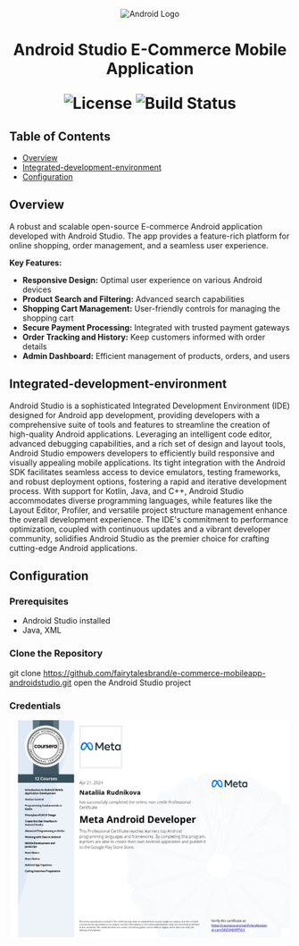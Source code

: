 
<p align="center">
  <img src="https://developer.android.com/studio/images/studio-icon.svg" alt="Android Logo" width="80">
</p>

<h1 align="center"> Android Studio E-Commerce Mobile Application</h>

<p align="center">
  <img alt="License" src="https://img.shields.io/badge/license-Apache%202.0-blue.svg">
  <img alt="Build Status" src="https://img.shields.io/badge/build-passing-teal.svg">
</p>

## Table of Contents

- [Overview](#overview)
- [Integrated-development-environment](#integrated-development-environment)
- [Configuration](#configuration)

## Overview

A robust and scalable open-source E-commerce Android application developed with Android Studio. The app provides a feature-rich platform for online shopping, order management, and a seamless user experience.

**Key Features:**

- **Responsive Design:** Optimal user experience on various Android devices
- **Product Search and Filtering:** Advanced search capabilities
- **Shopping Cart Management:** User-friendly controls for managing the shopping cart
- **Secure Payment Processing:** Integrated with trusted payment gateways
- **Order Tracking and History:** Keep customers informed with order details
- **Admin Dashboard:** Efficient management of products, orders, and users

## Integrated-development-environment

Android Studio is a sophisticated Integrated Development Environment (IDE) designed for Android app development, providing developers with a comprehensive suite of tools and features to streamline the creation of high-quality Android applications. Leveraging an intelligent code editor, advanced debugging capabilities, and a rich set of design and layout tools, Android Studio empowers developers to efficiently build responsive and visually appealing mobile applications. Its tight integration with the Android SDK facilitates seamless access to device emulators, testing frameworks, and robust deployment options, fostering a rapid and iterative development process. With support for Kotlin, Java, and C++, Android Studio accommodates diverse programming languages, while features like the Layout Editor, Profiler, and versatile project structure management enhance the overall development experience. The IDE's commitment to performance optimization, coupled with continuous updates and a vibrant developer community, solidifies Android Studio as the premier choice for crafting cutting-edge Android applications.

## Configuration

### Prerequisites

- Android Studio installed
- Java, XML

### Clone the Repository


git clone https://github.com/fairytalesbrand/e-commerce-mobileapp-androidstudio.git
open the Android Studio project

### Credentials

<p align="center">
  <img src="Meta Android Developer 5KZQAEKPPVLX.jpg" alt="Android Developer Logo" width="825">
</p>
